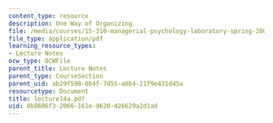 ```yaml
---
content_type: resource
description: One Way of Organizing
file: /media/courses/15-310-managerial-psychology-laboratory-spring-2003/8b8606f32066161e9620426629a2d1ad_lecture14a.pdf
file_type: application/pdf
learning_resource_types:
- Lecture Notes
ocw_type: OCWFile
parent_title: Lecture Notes
parent_type: CourseSection
parent_uid: ab29f590-0b4f-7d55-a0b4-21f9e431d45a
resourcetype: Document
title: lecture14a.pdf
uid: 8b8606f3-2066-161e-9620-426629a2d1ad
---
```

